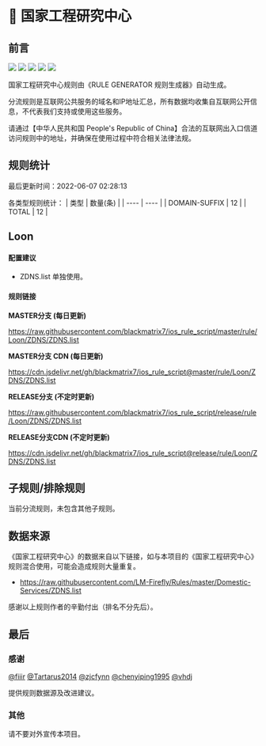 # 🧸 国家工程研究中心

## 前言

![](https://shields.io/badge/-移除重复规则-ff69b4) ![](https://shields.io/badge/-DOMAIN与DOMAIN--SUFFIX合并-green) ![](https://shields.io/badge/-DOMAIN--SUFFIX间合并-critical) ![](https://shields.io/badge/-DOMAIN--SUFFIX与DOMAIN--KEYWORD合并-blue) ![](https://shields.io/badge/-IP--CIDR(6)合并-blueviolet) 

国家工程研究中心规则由《RULE GENERATOR 规则生成器》自动生成。

分流规则是互联网公共服务的域名和IP地址汇总，所有数据均收集自互联网公开信息，不代表我们支持或使用这些服务。

请通过【中华人民共和国 People's Republic of China】合法的互联网出入口信道访问规则中的地址，并确保在使用过程中符合相关法律法规。

## 规则统计

最后更新时间：2022-06-07 02:28:13

各类型规则统计：
| 类型 | 数量(条)  | 
| ---- | ----  |
| DOMAIN-SUFFIX | 12  | 
| TOTAL | 12  | 


## Loon 

#### 配置建议
- ZDNS.list 单独使用。

#### 规则链接
**MASTER分支 (每日更新)**

https://raw.githubusercontent.com/blackmatrix7/ios_rule_script/master/rule/Loon/ZDNS/ZDNS.list

**MASTER分支 CDN (每日更新)**

https://cdn.jsdelivr.net/gh/blackmatrix7/ios_rule_script@master/rule/Loon/ZDNS/ZDNS.list

**RELEASE分支 (不定时更新)**

https://raw.githubusercontent.com/blackmatrix7/ios_rule_script/release/rule/Loon/ZDNS/ZDNS.list

**RELEASE分支CDN (不定时更新)**

https://cdn.jsdelivr.net/gh/blackmatrix7/ios_rule_script@release/rule/Loon/ZDNS/ZDNS.list

## 子规则/排除规则


当前分流规则，未包含其他子规则。

## 数据来源

《国家工程研究中心》的数据来自以下链接，如与本项目的《国家工程研究中心》规则混合使用，可能会造成规则大量重复。

- https://raw.githubusercontent.com/LM-Firefly/Rules/master/Domestic-Services/ZDNS.list


感谢以上规则作者的辛勤付出（排名不分先后）。

## 最后

### 感谢

[@fiiir](https://github.com/fiiir) [@Tartarus2014](https://github.com/Tartarus2014) [@zjcfynn](https://github.com/zjcfynn) [@chenyiping1995](https://github.com/chenyiping1995) [@vhdj](https://github.com/vhdj)

提供规则数据源及改进建议。

### 其他

请不要对外宣传本项目。